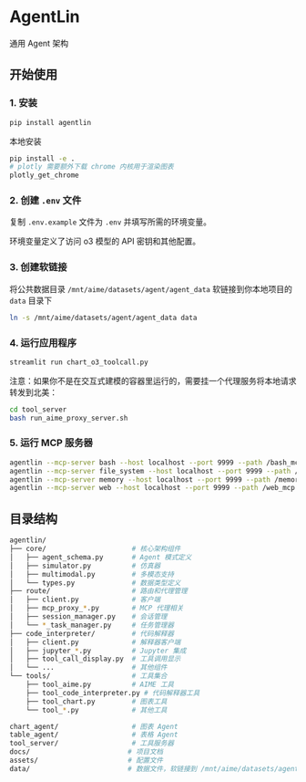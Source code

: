 # AgentLin

通用 Agent 架构

## 开始使用

### 1. 安装

```bash
pip install agentlin
```

本地安装

```bash
pip install -e .
# plotly 需要额外下载 chrome 内核用于渲染图表
plotly_get_chrome
```

### 2. 创建 `.env` 文件

复制 `.env.example` 文件为 `.env` 并填写所需的环境变量。

环境变量定义了访问 o3 模型的 API 密钥和其他配置。


### 3. 创建软链接

将公共数据目录 `/mnt/aime/datasets/agent/agent_data` 软链接到你本地项目的 `data` 目录下

```bash
ln -s /mnt/aime/datasets/agent/agent_data data
```

### 4. 运行应用程序

```bash
streamlit run chart_o3_toolcall.py
```

注意：如果你不是在交互式建模的容器里运行的，需要挂一个代理服务将本地请求转发到北美：

```bash
cd tool_server
bash run_aime_proxy_server.sh
```

### 5. 运行 MCP 服务器

```bash
agentlin --mcp-server bash --host localhost --port 9999 --path /bash_mcp --debug
agentlin --mcp-server file_system --host localhost --port 9999 --path /file_system_mcp --debug
agentlin --mcp-server memory --host localhost --port 9999 --path /memory_mcp --debug
agentlin --mcp-server web --host localhost --port 9999 --path /web_mcp --debug
```

## 目录结构

```sh
agentlin/
├── core/                     # 核心架构组件
│   ├── agent_schema.py       # Agent 模式定义
│   ├── simulator.py          # 仿真器
│   ├── multimodal.py         # 多模态支持
│   └── types.py              # 数据类型定义
├── route/                    # 路由和代理管理
│   ├── client.py             # 客户端
│   ├── mcp_proxy_*.py        # MCP 代理相关
│   ├── session_manager.py    # 会话管理
│   └── *_task_manager.py     # 任务管理器
├── code_interpreter/         # 代码解释器
│   ├── client.py             # 解释器客户端
│   ├── jupyter_*.py          # Jupyter 集成
│   ├── tool_call_display.py  # 工具调用显示
│   └── ...                   # 其他组件
└── tools/                    # 工具集合
    ├── tool_aime.py          # AIME 工具
    ├── tool_code_interpreter.py # 代码解释器工具
    ├── tool_chart.py         # 图表工具
    └── tool_*.py             # 其他工具

chart_agent/                  # 图表 Agent
table_agent/                  # 表格 Agent
tool_server/                  # 工具服务器
docs/                        # 项目文档
assets/                      # 配置文件
data/                        # 数据文件，软链接到 /mnt/aime/datasets/agent/agent_data
```



